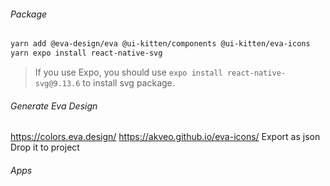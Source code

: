 ###### Package
```sh
yarn add @eva-design/eva @ui-kitten/components @ui-kitten/eva-icons
yarn expo install react-native-svg
```
>If you use Expo, you should use `expo install react-native-svg@9.13.6` to install svg package.

###### Generate Eva Design
https://colors.eva.design/
https://akveo.github.io/eva-icons/
Export as json
Drop it to project
###### Apps


